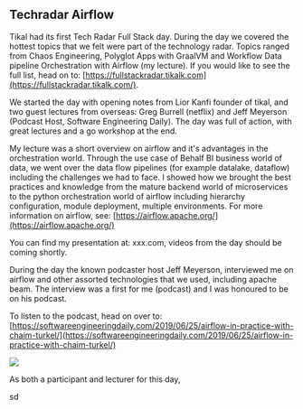 ## Techradar Airflow

Tikal had its first Tech Radar Full Stack day. During the day we covered the hottest topics that we felt were part of the technology radar. Topics ranged from Chaos Engineering, Polyglot Apps with GraalVM and Workflow Data pipeline Orchestration with Airflow (my lecture). If you would like to see the full list, head on to: [https://fullstackradar.tikalk.com](https://fullstackradar.tikalk.com/).

We started the day with opening notes from Lior Kanfi founder of tikal, and two guest lectures from overseas: Greg Burrell (netflix) and Jeff Meyerson (Podcast Host, Software Engineering Daily). The day was full of action, with great lectures and a go workshop at the end. 

My lecture was a short overview on airflow and it's advantages in the orchestration world. Through the use case of Behalf BI business world of data, we went over the data flow pipelines (for example datalake, dataflow) including the challenges we had to face. I showed how we brought the best practices and knowledge from the mature backend world of microservices to the python orchestration world of airflow including hierarchy configuration, module deployment, multiple environments. For more information on airflow, see: [https://airflow.apache.org/](https://airflow.apache.org/)

You can find my presentation at: xxx.com, videos from the day should be coming shortly. 

During the day the known podcaster host Jeff Meyerson, interviewed me on airflow and other assorted technologies that we used, including apache beam. The interview was a first for me (podcast) and I was honoured to be on his podcast.

To listen to the podcast, head on over to: [https://softwareengineeringdaily.com/2019/06/25/airflow-in-practice-with-chaim-turkel/](https://softwareengineeringdaily.com/2019/06/25/airflow-in-practice-with-chaim-turkel/)

![]({{site.baseurl}}/https://photos.app.goo.gl/ghCtzY4RGeyAbHHG7)

As both a participant and lecturer for this day, 

sd
